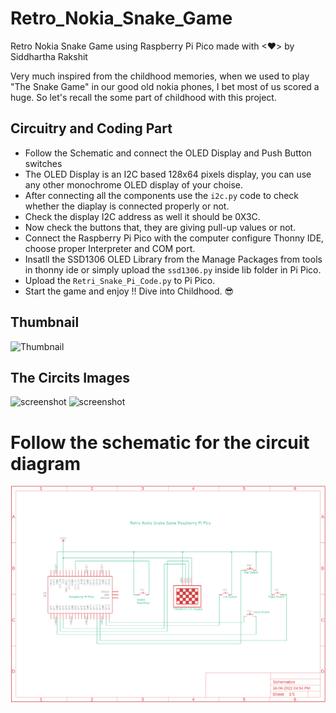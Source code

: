 # Retro_Nokia_Snake_Game

Retro Nokia Snake Game using Raspberry Pi Pico made with <❤> by Siddhartha Rakshit

Very much inspired from the childhood memories, when we used to play "The Snake Game" in our good old nokia phones, I bet most of us scored a huge. So let's recall the some part of childhood with this project.

## Circuitry and Coding Part
- Follow the Schematic and connect the OLED Display and Push Button switches 
- The OLED Display is an I2C based 128x64 pixels display, you can use any other monochrome OLED display of your choise.
- After connecting all the components use the `i2c.py` code to check whether the diaplay is connected properly or not. 
- Check the display I2C address as well it should be 0X3C.
- Now check the buttons that, they are giving pull-up values or not.
- Connect the Raspberry Pi Pico with the computer configure Thonny IDE, choose proper Interpreter and COM port.
- Insatll the SSD1306 OLED Library from the Manage Packages from tools in thonny ide or simply upload the `ssd1306.py` inside lib folder in Pi Pico.
- Upload the `Retri_Snake_Pi_Code.py` to Pi Pico.
- Start the game and enjoy !! Dive into Childhood. 😎
    
## Thumbnail

![Thumbnail](/Project_Img_1.jpg)
## The Circits Images
![screenshot](/Project_Img_2.jpg)
![screenshot](/Project_Img_3.jpg)

# Follow the schematic for the circuit diagram

![Schematic](/Project_Schematic.png)



